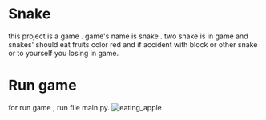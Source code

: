 # Snake
this project is a game .
game's name is snake .
two snake is in game and snakes' should eat fruits color red and if accident with block or other snake or to yourself you losing in game.
#  Run game
for run game , run file main.py.
![eating_apple](https://user-images.githubusercontent.com/87914098/139663442-af121a85-72ba-4377-a5b7-917000dfc238.gif)

